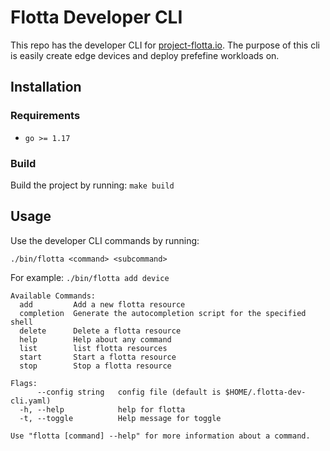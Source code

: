 # Flotta Developer CLI

This repo has the developer CLI for [project-flotta.io](https://github.com/project-flotta).
The purpose of this cli is easily create edge devices and deploy prefefine workloads on.

## Installation

### Requirements

- `go >= 1.17`

### Build

Build the project by running: `make build`

## Usage

Use the developer CLI commands by running:

`./bin/flotta <command> <subcommand>`

For example:
`./bin/flotta add device`


```
Available Commands:
  add         Add a new flotta resource
  completion  Generate the autocompletion script for the specified shell
  delete      Delete a flotta resource
  help        Help about any command
  list        list flotta resources
  start       Start a flotta resource
  stop        Stop a flotta resource

Flags:
      --config string   config file (default is $HOME/.flotta-dev-cli.yaml)
  -h, --help            help for flotta
  -t, --toggle          Help message for toggle

Use "flotta [command] --help" for more information about a command.
```
